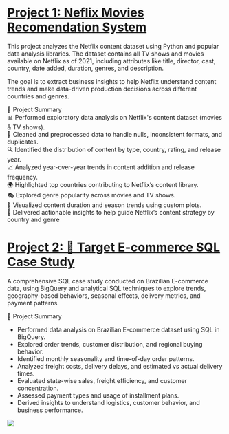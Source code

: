 # [Project 1: Neflix Movies Recomendation System](https://github.com/nigowda/Netflix--Data-Exploration-and-Visualisation)

This project analyzes the Netflix content dataset using Python and popular data analysis libraries. The dataset contains all TV shows and movies available on Netflix as of 2021, including attributes like title, director, cast, country, date added, duration, genres, and description.

The goal is to extract business insights to help Netflix understand content trends and make data-driven production decisions across different countries and genres. 

📌 Project Summary  
    📊 Performed exploratory data analysis on Netflix's content dataset (movies & TV shows).  
    🧹 Cleaned and preprocessed data to handle nulls, inconsistent formats, and duplicates.  
    🔍 Identified the distribution of content by type, country, rating, and release year.  
    📈 Analyzed year-over-year trends in content addition and release frequency.  
    🌍 Highlighted top countries contributing to Netflix’s content library.  
    🎭 Explored genre popularity across movies and TV shows.  
    📅 Visualized content duration and season trends using custom plots.  
    🎯 Delivered actionable insights to help guide Netflix’s content strategy by country and genre

# [Project 2: 🎯 Target E-commerce SQL Case Study](https://github.com/nigowda/Target-SQL)

A comprehensive SQL case study conducted on Brazilian E-commerce data, using BigQuery and analytical SQL techniques to explore trends, geography-based behaviors, seasonal effects, delivery metrics, and payment patterns.

📌 Project Summary
- Performed data analysis on Brazilian E-commerce dataset using SQL in BigQuery.
- Explored order trends, customer distribution, and regional buying behavior.
- Identified monthly seasonality and time-of-day order patterns.
- Analyzed freight costs, delivery delays, and estimated vs actual delivery times.
- Evaluated state-wise sales, freight efficiency, and customer concentration.
- Assessed payment types and usage of installment plans.
- Derived insights to understand logistics, customer behavior, and business performance.



![](https://komarev.com/ghpvc/?username=nigowda&label=Profile%20views&color=0e75b6&style=flat)
